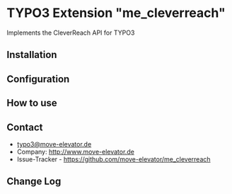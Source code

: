 # TYPO3 Extension "me_cleverreach"

Implements the CleverReach API for TYPO3

## Installation

## Configuration

## How to use

## Contact
* typo3@move-elevator.de
* Company: http://www.move-elevator.de
* Issue-Tracker - https://github.com/move-elevator/me_cleverreach

## Change Log